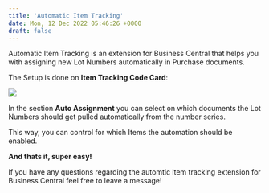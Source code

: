 ```yaml
---
title: 'Automatic Item Tracking'
date: Mon, 12 Dec 2022 05:46:26 +0000
draft: false
---
```


Automatic Item Tracking is an extension for Business Central that helps you with assigning new Lot Numbers automatically in Purchase documents.

The Setup is done on **Item Tracking Code Card**:

![](https://stefanmaron.files.wordpress.com/2022/12/itemtrackingcodecardpurchaseorders.png)

In the section **Auto Assignment** you can select on which documents the Lot Numbers should get pulled automatically from the number series.

This way, you can control for which Items the automation should be enabled.

**And thats it, super easy!**

If you have any questions regarding the automtic item tracking extension for Business Central feel free to leave a message!